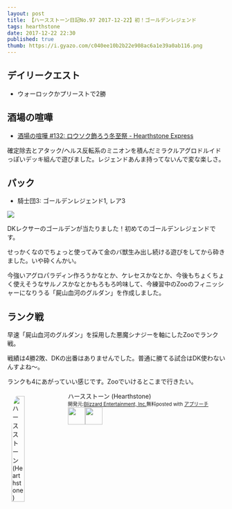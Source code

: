 ```yaml
---
layout: post
title: 【ハースストーン日記No.97 2017-12-22】初！ゴールデンレジェンド
tags: hearthstone
date: 2017-12-22 22:30
published: true
thumb: https://i.gyazo.com/c040ee10b2b22e908ac6a1e39a0ab116.png
---
```


## デイリークエスト

* ウォーロックかプリーストで2勝

## 酒場の喧嘩

* [酒場の喧嘩 #132: ロウソク飾ろう冬至祭 - Hearthstone Express](http://hs-exp.jp/2017-12-21/tavern-brawl-132/)

確定除去とアタック/ヘルス反転系のミニオンを積んだミラクルアグロドルイドっぽいデッキ組んで遊びました。レジェンドあんま持ってないんで変な楽しさ。

## パック

* 騎士団3: ゴールデンレジェンド1,  レア3

![](https://i.gyazo.com/06643147a73c56aaed627996a9b904ed.png)

DKレクサーのゴールデンが当たりました！初めてのゴールデンレジェンドです。

せっかくなのでちょっと使ってみて金のバ獣生み出し続ける遊びをしてから砕きました。いや砕くんかい。

今強いアグロパラディン作ろうかなとか、ケレセスかなとか、今後もちょくちょく使えそうなサルノスかなとかもろもろ吟味して、今練習中のZooのフィニッシャーになりうる「屍山血河のグルダン」を作成しました。

## ランク戦

早速「屍山血河のグルダン」を採用した悪魔シナジーを軸にしたZooでランク戦。

戦績は4勝2敗、DKの出番はありませんでした。普通に勝てる試合はDK使わないんすよね～。

ランクも4にあがっていい感じです。Zooでいけるとこまで行きたい。


<div id="appreach-box" style="text-align:left;"><img id="appreach-image" src="https://lh6.ggpht.com/J-_wYHXVmR86Mvq6KNHiSvR0T3WH4wHgVC0OLQEIa1FHVbXARD0zafLA8JEUjo-CqDw=w170" alt="ハースストーン (Hearthstone)" style="float:left; margin:10px; width:25%; max-width:120px; border-radius:10%;"><div class="appreach-info" style="margin: 10px;"><div id="appreach-appname">ハースストーン (Hearthstone)</div><div id="appreach-developer" style="font-size:80%; display:inline-block; _display:inline;">開発元:<a id="appreach-developerurl" href="https://itunes.apple.com/jp/developer/blizzard-entertainment-inc/id306862900?uo=4" target="_blank" rel="nofollow">Blizzard Entertainment, Inc.</a></div><div id="appreach-price" style="font-size:80%; display:inline-block; _display:inline;">無料</div><div class="appreach-powered" style="font-size:80%; display:inline-block; _display:inline;">posted with <a href="http://mama-hack.com/app-reach/" title="アプリーチ" target="_blank" rel="nofollow">アプリーチ</a></div><div class="appreach-links" style="float: left;"><div id="appreach-itunes-link" style="display: inline-block; _display: inline;"><a id="appreach-itunes" href="https://itunes.apple.com/jp/app/%E3%83%8F%E3%83%BC%E3%82%B9%E3%82%B9%E3%83%88%E3%83%BC%E3%83%B3-hearthstone/id625257520?mt=8&amp;uo=4&amp;at=10l4wP" target="_blank" rel="nofollow"><img src="https://nabettu.github.io/appreach/img/itune_ja.svg" style="height:40px;"></a></div><div id="appreach-gplay-link" style="display:inline-block; _display:inline;"><a id="appreach-gplay" href="https://play.google.com/store/apps/details?id=com.blizzard.wtcg.hearthstone" target="_blank" rel="nofollow"><img src="https://nabettu.github.io/appreach/img/gplay_ja.png" style="height:40px;"></a></div></div></div><div class="appreach-footer" style="margin-bottom:10px; clear: left;"></div></div>